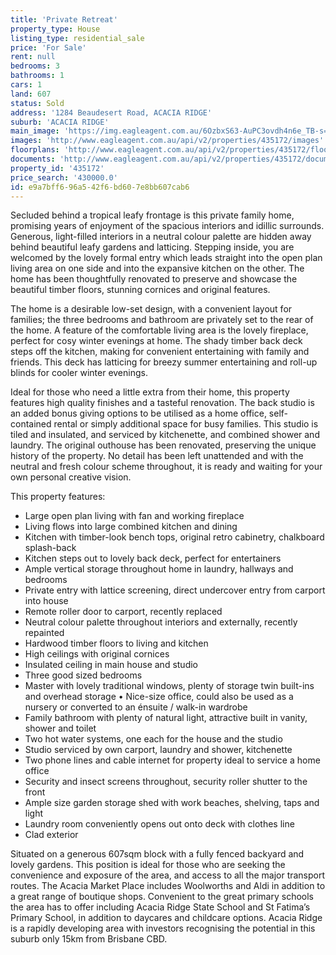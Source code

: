 ```yaml
---
title: 'Private Retreat'
property_type: House
listing_type: residential_sale
price: 'For Sale'
rent: null
bedrooms: 3
bathrooms: 1
cars: 1
land: 607
status: Sold
address: '1284 Beaudesert Road, ACACIA RIDGE'
suburb: 'ACACIA RIDGE'
main_image: 'https://img.eagleagent.com.au/6OzbxS63-AuPC3ovdh4n6e_TB-s=/1280x854/smart/https://s3-us-west-2.amazonaws.com/eagleagent-orig/images/6821297/125872574-image-M.jpg'
images: 'http://www.eagleagent.com.au/api/v2/properties/435172/images'
floorplans: 'http://www.eagleagent.com.au/api/v2/properties/435172/floorplans'
documents: 'http://www.eagleagent.com.au/api/v2/properties/435172/documents'
property_id: '435172'
price_search: '430000.0'
id: e9a7bff6-96a5-42f6-bd60-7e8bb607cab6
---
```

Secluded behind a tropical leafy frontage is this private family home, promising years of enjoyment of the spacious interiors and idillic surrounds. Generous, light-filled interiors in a neutral colour palette are hidden away behind beautiful leafy gardens and latticing. Stepping inside, you are welcomed by the lovely formal entry which leads straight into the open plan living area on one side and into the expansive kitchen on the other. The home has been thoughtfully renovated to preserve and showcase the beautiful timber floors, stunning cornices and original features.

The home is a desirable low-set design, with a convenient layout for families; the three bedrooms and bathroom are privately set to the rear of the home. A feature of the comfortable living area is the lovely fireplace, perfect for cosy winter evenings at home. The shady timber back deck steps off the kitchen, making for convenient entertaining with family and friends. This deck has latticing for breezy summer entertaining and roll-up blinds for cooler winter evenings.

Ideal for those who need a little extra from their home, this property features high quality finishes and a tasteful renovation. The back studio is an added bonus giving options to be utilised as a home office, self-contained rental or simply additional space for busy families. This studio is tiled and insulated, and serviced by kitchenette, and combined shower and laundry. The original outhouse has been renovated, preserving the unique history of the property. No detail has been left unattended and with the neutral and fresh colour scheme throughout, it is ready and waiting for your own personal creative vision.

This property features:

*  Large open plan living with fan and working fireplace
*  Living flows into large combined kitchen and dining
*  Kitchen with timber-look bench tops, original retro cabinetry, chalkboard splash-back
*  Kitchen steps out to lovely back deck, perfect for entertainers
*  Ample vertical storage throughout home in laundry, hallways and bedrooms
*  Private entry with lattice screening, direct undercover entry from carport into house
*  Remote roller door to carport, recently replaced
*  Neutral colour palette throughout interiors and externally, recently repainted
*  Hardwood timber floors to living and kitchen
*  High ceilings with original cornices
*  Insulated ceiling in main house and studio
*  Three good sized bedrooms
*  Master with lovely traditional windows, plenty of storage twin built-ins and overhead storage
• Nice-size office, could also be used as a nursery or converted to an énsuite / walk-in wardrobe
*  Family bathroom with plenty of natural light, attractive built in vanity, shower and toilet
*  Two hot water systems, one each for the house and the studio
*  Studio serviced by own carport, laundry and shower, kitchenette
*  Two phone lines and cable internet for property ideal to service a home office
*  Security and insect screens throughout, security roller shutter to the front
*  Ample size garden storage shed with work beaches, shelving, taps and light
*  Laundry room conveniently opens out onto deck with clothes line
*  Clad exterior

Situated on a generous 607sqm block with a fully fenced backyard and lovely gardens. This position is ideal for those who are seeking the convenience and exposure of the area, and access to all the major transport routes. The Acacia Market Place includes Woolworths and Aldi in addition to a great range of boutique shops. Convenient to the great primary schools the area has to offer including Acacia Ridge State School and St Fatima’s Primary School, in addition to daycares and childcare options. Acacia Ridge is a rapidly developing area with investors recognising the potential in this suburb only 15km from Brisbane CBD.